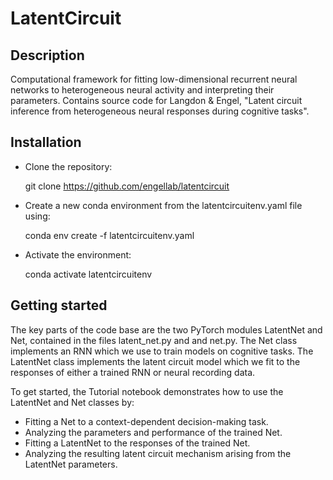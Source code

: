 # LatentCircuit
## Description
Computational framework for fitting low-dimensional recurrent neural networks to heterogeneous neural activity and interpreting their parameters. Contains source code for Langdon & Engel, "Latent circuit inference from heterogeneous neural responses during cognitive tasks".

## Installation
- Clone the repository:

    git clone https://github.com/engellab/latentcircuit

- Create a new conda environment from the latentcircuitenv.yaml file using:

    conda env create -f latentcircuitenv.yaml

- Activate the environment:

    conda activate latentcircuitenv

## Getting started
The key parts of the code base are the two PyTorch modules LatentNet and Net, contained in the files latent_net.py and and net.py. The Net class implements an RNN which we use to train models on cognitive tasks. The LatentNet class implements
the latent circuit model which we fit to the responses of either a trained RNN or neural recording data.

To get started, the Tutorial notebook demonstrates how to use the LatentNet and Net classes by:
- Fitting a Net to a context-dependent decision-making task.
- Analyzing the parameters and performance of the trained Net.
- Fitting a LatentNet to the responses of the trained Net.
- Analyzing the resulting latent circuit mechanism arising from the LatentNet parameters.
